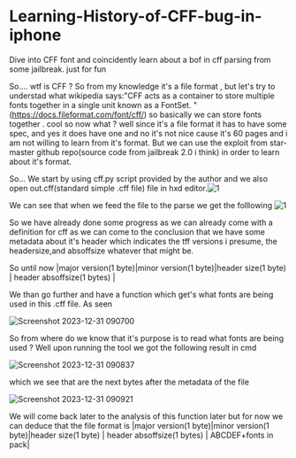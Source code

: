 # Learning-History-of-CFF-bug-in-iphone
Dive into CFF font and coincidently learn about a bof in cff parsing from some jailbreak. just for fun


So.... wtf is CFF ? So from my knowledge it's a file format , but let's try to understad what wikipedia says:"CFF acts as a container to store multiple fonts together in a single unit known as a FontSet. "(https://docs.fileformat.com/font/cff/) so basically we can store fonts together . cool so now what ? well since it's a file format it has to have some spec, and yes it does have one and no it's not nice cause it's 60 pages and i am not willing to learn from it's format. But we can use the exploit from star-master github repo(source code from jailbreak 2.0 i think) in order to learn about it's format.

So... We start by using cff.py script provided by the author and we also open out.cff(standard simple .cff file) file in hxd editor.![1](https://github.com/SpiralBL0CK/Learning-History-of-CFF-bug-in-iphone/assets/25670930/713e5655-1f55-4280-a439-e53a5de09d64) 

We can see that when we feed the file to the parse we get the folllowing
![1](https://github.com/SpiralBL0CK/Learning-History-of-CFF-bug-in-iphone/assets/25670930/29521729-462b-42a5-9ba9-f07381011c04)

So we have already done some progress as we can already come with a definition for cff as we can come to the conclusion that we have some metadata about it's header which indicates the tff versions i presume, the headersize,and absoffsize whatever that might be.

So until now 
|major version(1 byte)|minor version(1 byte)|header size(1 byte) | header absoffsize(1 bytes) |

We than go further and have a function which get's what fonts are being used in this .cff file. As seen

![Screenshot 2023-12-31 090700](https://github.com/SpiralBL0CK/Learning-History-of-CFF-bug-in-iphone/assets/25670930/7a30480c-f4c5-4b6c-8d77-d125a1fa6155)

So from where do we know that it's purpose is to read what fonts are being used ? Well upon running the tool we got the following result in cmd

![Screenshot 2023-12-31 090837](https://github.com/SpiralBL0CK/Learning-History-of-CFF-bug-in-iphone/assets/25670930/b18f2ba8-f87e-4705-8886-3b6d6ebde683)

which we see that are the next bytes after the metadata of the file

![Screenshot 2023-12-31 090921](https://github.com/SpiralBL0CK/Learning-History-of-CFF-bug-in-iphone/assets/25670930/a162524f-79d0-4160-8b4c-f38870d56248)

We will come back later to the analysis of this function later but for now we can deduce that the file format is
|major version(1 byte)|minor version(1 byte)|header size(1 byte) | header absoffsize(1 bytes) | ABCDEF+fonts in pack|
